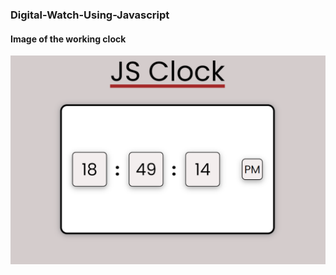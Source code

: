 ### Digital-Watch-Using-Javascript

#### Image of the working clock
![alt text](https://github.com/debanjan-2002/Digital-Watch-Using-Javascript/blob/master/image.PNG?raw=true)
